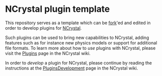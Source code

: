 # NCrystal plugin template

This repository serves as a template which can be [fork](https://guides.github.com/activities/forking/)'ed and edited in order to develop plugins for [NCrystal](https://github.com/mctools/ncrystal/wiki).

Such plugins can be used to bring new capabilities to NCrystal, adding features such as for instance new physics models or support for additional file formats. To learn more about how to *use* plugins with NCrystal, please visit the [Plugins](https://github.com/mctools/ncrystal/wiki/Plugins) page in the NCrystal wiki.

In order to *develop* a plugin for NCrystal, please continue by reading the instructions at the [PluginsDevelopment](https://github.com/mctools/ncrystal/wiki/PluginsDevelopment) page in the NCrystal wiki.
